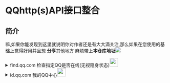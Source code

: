 # QQhttp(s)API接口整合
## 简介

<p>嘛,如果你能发现到这里就说明你对作者还是有大大滴关注,那么如果在您使用的基础上觉得好用并且想 <strong>分享</strong>其他地方
麻烦带上<strong>本仓库地址</strong><img src="https://tx-free-imgs2.acfun.cn/kimg/bs2/zt-image-host/ChYwOGJkOGZhYzRjMTBmN2JkODhiYzA1EIjM1y8.gif" /></p>


<details>
 <summary>find.qq.com 检查指定QQ是否在线(无视隐身状态)<img src="https://pic.stackoverflow.wiki/uploadImages/13/113/104/116/2021/09/05/10/20/580168a9-02a9-4849-8446-d6e9b776143f.svg" width="26.6666666vw"/></summary>
 <p>
 <pre> POST  https://find.qq.com/proxy/domain/cgi.find.qq.com/qqfind/buddy/search_v3</pre>
 <br/>
 
`Headers`
 <br/>

 <pre>
 "Host": "find.qq.com",
 "Connection": "keep-alive",
 "Content-Length": "182",
 "Accept": "application/json, text/javascript, */*; q=0.01",
 "Content-Type": "application/x-www-form-urlencoded; charset=UTF-8",
 "Origin": "https://find.qq.com",
 "User-Agent": "Mozilla/5.0 (Windows NT 6.2; WOW64) AppleWebKit/537.36 (KHTML, like Gecko) QQ/9.4.9.27847 Chrome/43.0.2357.134 Safari/537.36 QBCore/3.43.1298.400   QQBrowser/9.0.2524.400",
 "X-Requested-With": "XMLHttpRequest",
 "Referer": "https://find.qq.com/index.html?version=1&im_version=5827&width=910&height=610&search_target=0",
 "Accept-Encoding": "gzip, deflate",
 "Accept-Language": "en-US,en;q=0.8",
 "Cookie":"需要获取QQCookie的uin和skey"   //例子 "Cookie": "uin=o100001; skey=Mzq161jo3w;"
</pre>
<br/>



`Data`   （这里采用的是将对应的` key:value ` -->` key1=value1&key2=value2 `）<br/>

<pre>
 "num":"20",
 "page":"0",
 "sessionid":"0",
 "keyword":10001(QQ号),
 "agerg":"0",
 "firston":"1",
 "video":"0",
 "country":"1",
 "province":"44",
 "city":"1",
 "district":"0",
 "hcountry":"1",
 "hprovince":"0",
 "online":"1",
 "ldw":"2144551309"
</pre>

`Response` <br/>
如果 没在线或者`Cookie`失效、对方`发现我的方式`关闭了`通过QQ号发现`<br/>

`{'retcode': 0, 'result': None}`

在线<br/>

`{'retcode': 0, 'result': {'sret': 0, 'exact': 0, 'buddy': {'info_list': [{'uin': '10001', 'nick': 'Pony', 'country': '在深圳', 'province': '', 'city': '', 'gender': 1, 'age': 120, 'url': 'http://thirdqq.qlogo.cn/g?b=oidb&k=ue9m0Xcttd9Yfu065rGBIw&s=100&t1612053871'}], 'exact': '', 'sessionid': 0}, 'qidian': None, 'qiye': None}}`
</p>
</details>

<details>
 <summary>id.qq.com 我的QQ中心<img src="https://pic.stackoverflow.wiki/uploadImages/13/113/104/116/2021/09/05/10/20/3b2fa54f-03b9-4c5a-abcf-845149399700.svg" width="26.6666666vw"/></summary>

 <table>
 <tr>
  <th>name</th>
  <th>url</th>
  <th>stage</th>
  </tr>
  
  <tr>
   <tr>
    <td>get_base_key(获取ldw值)</td>
    <td>https://id.qq.com/cgi-bin/get_base_key?r=随机小数(0-1)</td>
    <td>
    <details>
            <summary>例</summary>
            例:<br/>
            GET<pre>https://id.qq.com/cgi-bin/get_base_key?r=0.5524111020965228</pre>
            headers
            <pre>
   "User-Agent": 'Mozilla/5.0 (Windows NT 10.0; Win64; x64) AppleWebKit/537.36 (KHTML,  like Gecko) Chrome/94.0.4606.81 Safari/537.36',
    "Referer": "https://id.qq.com",
    "Cookie": "  uin=o0123456; skey=@NYPUcpjXh; p_uin=o0123456;           p_skey=oNmCDeKR8b8rcOpkVPIzR9CAjjj7t-bUxsynqAkalWI_; "
     // 需要修改 uin=o0你的QQ号 skey=自行cookie提取 p_uin=o0你的QQ号 p_skey=自行cookie提取 
            </pre>
            result(该项提取 <mark>header</mark> 里面的 <mark>set-cookie</mark> )
            <pre>
            'set-cookie': 'ldw=7841f781c7f0e7f7acbdd00d53a5f53fa5f0a63d40a0969d; Domain=id.qq.com; Path=/'
            </pre>
    </details>
    </td>
  </tr>
  </tr>
  <tr>
   <td>获取QQ成长信息</td>
   <td>https://id.qq.com/cgi-bin/qqlevel?page_type=1&idw=(get_base_key提取出来的值)&r=随机小数(0-1)</td>
   <td>
       <details>
           <summary>例</summary>
         GET<pre>https://id.qq.com/cgi-bin/qqlevel?page_type=1&idw=(get_base_key提取出来的值)&r=0.9265129733481445</pre>
         headers
         <pre>
           "User-Agent": 'Mozilla/5.0 (Windows NT 10.0; Win64; x64) AppleWebKit/537.36 (KHTML, like Gecko) Chrome/94.0.4606.81 Safari/537.36',
        "Referer": "https://id.qq.com",
        "Cookie": `uin=o0123456; skey=@NYPUcpjXh; RK=xcDMmgj+OJ; p_uin=o0123456; p_skey=oNmCDeKR8b8rcOpkVPIzR9CAjjj7t-bUxsynqAkalWI_;ldw=c8cf578ba618815d667dc29e9d9e77459c037f69543f62fb;`
        // 需要修改 uin=o0你的QQ号 skey=自行cookie提取 p_uin=o0你的QQ号 p_skey=自行cookie提取   ldw=(get_base_key提取出来的值)
         </pre>
         result
        <pre style="height:33.333vh;overflow:auto;">
              {
        	"PCMgr": {
        		"cur": 0,
        		"speed": "1"
        	},
        	"QQVipLevel": 0,
        	"QQVipSpeed": "1.0",
        	"QQVipYear": 0,
        	"QplusOnlineTimes": 0,
        	"TYQQCard": {
        		"cur": 0,
        		"speed": "0.2"
        	},
        	"chargeTel": {
        		"cur": 0,
        		"speed": "0.5"
        	}, 
        	"chat": {
        		"cur": 0,
        		"speed": "0.1",
        		"total": 5
        	},
        	"days": 6245, // QQ活跃天数days
        	"ec": 0,
        	"isDaren": 0,
        	"isQQVip": 0, // 是否QQ会员
        	"isSuperQQ": 0,  //是否超级QQ
        	"isSuperVip": 0, // 是否超级会员
        	"latesVersion": {
        		"cur": 0,
        		"speed": "0.1"
        	},
        	"level": 77, // QQ等级
        	"login": {
        		"cur": 0,
        		"speed": "0.1",
        		"total": 6
        	},
        	"medal": {
        		"cur": 0,
        		"speed": "0.2"
        	},
        	"msg": {
        		"cur": 0,
        		"speed": "0.1",
        		"total": 50
        	},
        	"onlineTimes": 0,
        	"onlineTotalTimes": 0,
        	"pinyin": {
        		"cur": 0,
        		"speed": "0.1"
        	},
        	"qplus": {
        		"cur": 0,
        		"speed": "0.1",
        		"total": 5
        	},
        	"remainDays": 151, // "距升级到 (当前等级 + 1) 级原需要 (remainDays) 天
        	"shouQ": { 
        		"onlineTimes": 58291, // 已连续在线(onlineTimes / 3600) -->四舍五入取时间
        		"speedRule": 1
        	},
        	"superQQLevel": 0,
        	"superQQMqing": 0,
        	"superQQRealSpeed": "0.0",
        	"superQQSpeed": "0.0",
        	"superQQYear": 0,
        	"superVipBasicSpeed": 0, //超级会员的成长速度
        	"visible": {   // 非隐身在线数据
        		"cur": 124,
        		"invisible": 0,
        		"speed": "0.2",
        		"total": 120
        	},
        	"weibo": {
        		"cur": 0,
        		"level": 0,
        		"speed": "0.1"
        	},
        	"xiaochu": {
        		"cur": 0,
        		"speed": "0.2"
        	}
        }
        </pre>
       </details>
   </td>
  </tr>
 </table>
 
    

 <br/>
</details>
